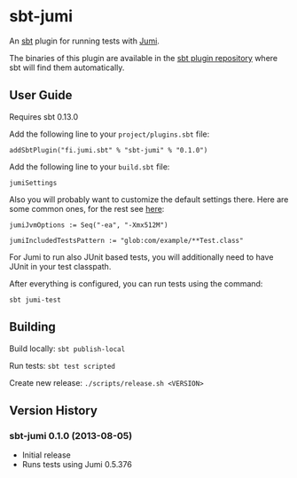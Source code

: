 sbt-jumi
========

An [sbt](http://www.scala-sbt.org/) plugin for running tests with [Jumi](http://jumi.fi/).

The binaries of this plugin are available in the [sbt plugin repository](http://scalasbt.artifactoryonline.com/scalasbt/sbt-plugin-releases/fi.jumi.sbt/sbt-jumi/)
where sbt will find them automatically.


User Guide
----------

Requires sbt 0.13.0

Add the following line to your `project/plugins.sbt` file:

    addSbtPlugin("fi.jumi.sbt" % "sbt-jumi" % "0.1.0")

Add the following line to your `build.sbt` file:

    jumiSettings

Also you will probably want to customize the default settings there.
Here are some common ones, for the rest see [here](https://github.com/orfjackal/sbt-jumi/blob/master/src/main/scala/fi/jumi/sbt/JumiPlugin.scala):

    jumiJvmOptions := Seq("-ea", "-Xmx512M")

    jumiIncludedTestsPattern := "glob:com/example/**Test.class"

For Jumi to run also JUnit based tests, you will additionally need to have
JUnit in your test classpath.

After everything is configured, you can run tests using the command:

    sbt jumi-test


Building
--------

Build locally: `sbt publish-local`

Run tests: `sbt test scripted`

Create new release: `./scripts/release.sh <VERSION>`


Version History
---------------

### sbt-jumi 0.1.0 (2013-08-05)

- Initial release
- Runs tests using Jumi 0.5.376
